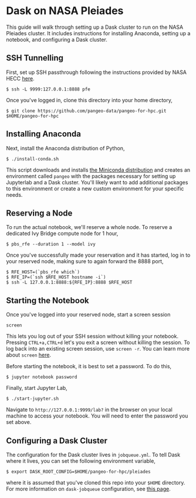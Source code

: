 # Dask on NASA Pleiades

This guide will walk through setting up a Dask cluster to run on the NASA Pleiades cluster. It includes instructions for installing Anaconda, setting up a notebook, and configuring a Dask cluster.

## SSH Tunnelling

First, set up SSH passthrough following the instructions provided by NASA HECC [here](https://www.nas.nasa.gov/hecc/support/kb/setting-up-ssh-passthrough_232.html).

```shell
$ ssh -L 9999:127.0.0.1:8888 pfe
```

Once you've logged in, clone this directory into your home directory,

```shell
$ git clone https://github.com/pangeo-data/pangeo-for-hpc.git $HOME/pangeo-for-hpc
```

## Installing Anaconda

Next, install the Anaconda distribution of Python,

```shell
$ ./install-conda.sh
```

This script downloads and installs [the Miniconda distribution](https://docs.conda.io/en/latest/miniconda.html) and creates an environment called `pangeo` with the packages necessary for setting up Jupyterlab and a Dask cluster. You'll likely want to add additional packages to this environment or create a new custom environment for your specific needs.


## Reserving a Node

To run the actual notebook, we'll reserve a whole node. To reserve a dedicated Ivy Bridge compute node for 1 hour,

```shell
$ pbs_rfe --duration 1 --model ivy
```

Once you've successfully made your reservation and it has started, log in to your reserved node, making sure to again forward the 8888 port,

```shell
$ RFE_HOST=(`pbs_rfe which`)
$ RFE_IP=(`ssh $RFE_HOST hostname -i`)
$ ssh -L 127.0.0.1:8888:${RFE_IP}:8888 $RFE_HOST
```

## Starting the Notebook

Once you've logged into your reserved node, start a screen session 

```shell
screen
```

This lets you log out of your SSH session without killing your notebook. Pressing `CTRL+a,CTRL+d` let's you exit a screen without killing the session. To log back into an existing screen session, use `screen -r`. You can learn more about `screen` [here](https://linux.die.net/man/1/screen). 

Before starting the notebook, it is best to set a password. To do this, 

```shell
$ jupyter notebook password
```

Finally, start Jupyter Lab,

```shell
$ ./start-jupyter.sh
```

Navigate to `http://127.0.0.1:9999/lab?` in the browser on your local machine to access your notebook. You will need to enter the password you set above.

## Configuring a Dask Cluster

The configuration for the Dask cluster lives in `jobqueue.yml`. To tell Dask where it lives, you can set the following environment variable,

```shell
$ export DASK_ROOT_CONFIG=$HOME/pangeo-for-hpc/pleiades
```

where it is assumed that you've cloned this repo into your `$HOME` directory. For more information on `dask-jobqueue` configuration, see [this page](https://jobqueue.dask.org/en/latest/configuration-setup.html).
